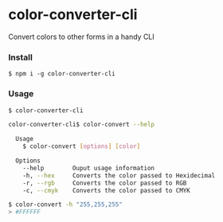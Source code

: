 # color-converter-cli

Convert colors to other forms in a handy CLI

### Install
```
$ npm i -g color-converter-cli
```

### Usage
```bash
$ color-converter-cli

color-converter-cli$ color-convert --help

  Usage
    $ color-convert [options] [color]

  Options
    --help        Ouput usage information
    -h, --hex     Converts the color passed to Hexidecimal
    -r, --rgb     Converts the color passed to RGB
    -c, --cmyk    Converts the color passed to CMYK

$ color-convert -h "255,255,255"
> #FFFFFF
```
